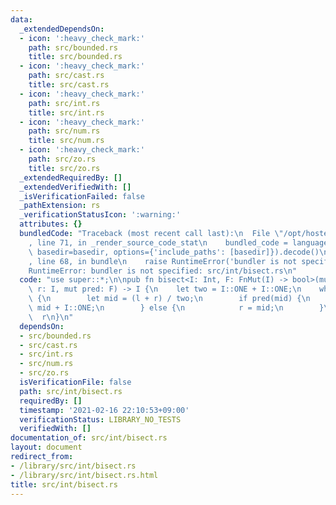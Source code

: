 ```yaml
---
data:
  _extendedDependsOn:
  - icon: ':heavy_check_mark:'
    path: src/bounded.rs
    title: src/bounded.rs
  - icon: ':heavy_check_mark:'
    path: src/cast.rs
    title: src/cast.rs
  - icon: ':heavy_check_mark:'
    path: src/int.rs
    title: src/int.rs
  - icon: ':heavy_check_mark:'
    path: src/num.rs
    title: src/num.rs
  - icon: ':heavy_check_mark:'
    path: src/zo.rs
    title: src/zo.rs
  _extendedRequiredBy: []
  _extendedVerifiedWith: []
  _isVerificationFailed: false
  _pathExtension: rs
  _verificationStatusIcon: ':warning:'
  attributes: {}
  bundledCode: "Traceback (most recent call last):\n  File \"/opt/hostedtoolcache/Python/3.9.1/x64/lib/python3.9/site-packages/onlinejudge_verify/documentation/build.py\"\
    , line 71, in _render_source_code_stat\n    bundled_code = language.bundle(stat.path,\
    \ basedir=basedir, options={'include_paths': [basedir]}).decode()\n  File \"/opt/hostedtoolcache/Python/3.9.1/x64/lib/python3.9/site-packages/onlinejudge_verify/languages/user_defined.py\"\
    , line 68, in bundle\n    raise RuntimeError('bundler is not specified: {}'.format(path.as_posix()))\n\
    RuntimeError: bundler is not specified: src/int/bisect.rs\n"
  code: "use super::*;\n\npub fn bisect<I: Int, F: FnMut(I) -> bool>(mut l: I, mut\
    \ r: I, mut pred: F) -> I {\n    let two = I::ONE + I::ONE;\n    while l != r\
    \ {\n        let mid = (l + r) / two;\n        if pred(mid) {\n            l =\
    \ mid + I::ONE;\n        } else {\n            r = mid;\n        }\n    }\n  \
    \  r\n}\n"
  dependsOn:
  - src/bounded.rs
  - src/cast.rs
  - src/int.rs
  - src/num.rs
  - src/zo.rs
  isVerificationFile: false
  path: src/int/bisect.rs
  requiredBy: []
  timestamp: '2021-02-16 22:10:53+09:00'
  verificationStatus: LIBRARY_NO_TESTS
  verifiedWith: []
documentation_of: src/int/bisect.rs
layout: document
redirect_from:
- /library/src/int/bisect.rs
- /library/src/int/bisect.rs.html
title: src/int/bisect.rs
---
```

